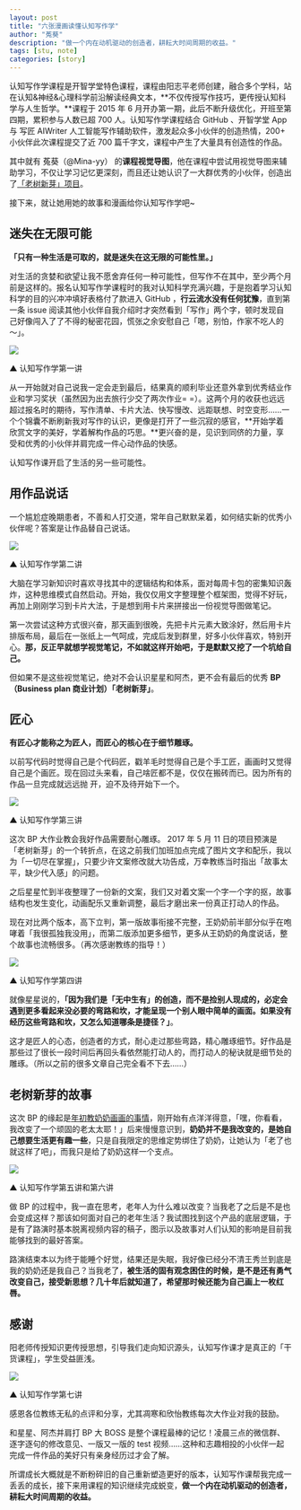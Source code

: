 ```yaml
---
layout: post
title: "六张漫画读懂认知写作学"
author: "菟葵"
description: "做一个内在动机驱动的创造者，耕耘大时间周期的收益。"
tags: [stu, note]
categories: [story]
---
```




认知写作学课程是开智学堂特色课程，课程由阳志平老师创建，融合多个学科，站在认知&神经&心理科学前沿解读经典文本，**不仅传授写作技巧，更传授认知科学与人生哲学。**课程于 2015 年 6 月开办第一期，此后不断升级优化，开班至第四期，累积参与人数已超 700 人。认知写作学课程结合 GitHub 、开智学堂 App 与 写匠 AIWriter 人工智能写作辅助软件，激发起众多小伙伴的创造热情，200+ 小伙伴此次课程提交了近 700 篇千字文，课程中产生了大量具有创造性的作品。

其中就有 菟葵（@Mina-yy） 的**课程视觉导图**，他在课程中尝试用视觉导图来辅助学习，不仅让学习记忆更深刻，而且还让她认识了一大群优秀的小伙伴，创造出了[「老树新芽」项目](https://mp.weixin.qq.com/s?__biz=MzA4ODM4ODQ3MQ==&mid=2651932166&idx=2&sn=44b0df2835c1aff9ed569ef6371d077b&chksm=8bcf001ebcb889084ffce2e8f638540aa969eee7683c831c3c13c2fe07b30e8dff38d4742d3d#rd)。

接下来，就让她用她的故事和漫画给你认知写作学吧~


## 迷失在无限可能

**「只有一种生活是可取的，就是迷失在这无限的可能性里。」**

对生活的贪婪和欲望让我不愿舍弃任何一种可能性，但写作不在其中，至少两个月前是这样的。报名认知写作学课程时的我对认知科学充满兴趣，于是抱着学习认知科学的目的兴冲冲填好表格付了款进入 GitHub ，**行云流水没有任何犹豫**，直到第一条 issue 阅读其他小伙伴自我介绍时才突然看到「写作」两个字，顿时发现自己好像闯入了了不得的秘密花园，慌张之余安慰自己「嗯，别怕，作家不吃人的～」。

![](https://mmbiz.qlogo.cn/mmbiz_jpg/ice5enJHe2ThNf3HhcF3vclOEmlqNgb2viaCOqucPNGAjeId31N8bMWU8XUJxVCflzUibQsrYVzLpia4Qia2J4TDc6A/0?wx_fmt=jpeg)

▲ 认知写作学第一讲

从一开始就对自己说我一定会走到最后，结果真的顺利毕业还意外拿到优秀结业作业和学习奖状（虽然因为出去旅行少交了两次作业= =）。这两个月的收获也远远超过报名时的期待，写作清单、卡片大法、快写慢改、远距联想、时空变形……一个个锦囊不断刷新我对写作的认识，更像是打开了一些沉寂的感官，**开始学着欣赏文字的美好，学着解构作品的巧思。**更兴奋的是，见识到同侪的力量，享受和优秀的小伙伴并肩完成一件心动作品的快感。

认知写作课开启了生活的另一些可能性。

## 用作品说话

一个尴尬症晚期患者，不善和人打交道，常年自己默默呆着，如何结实新的优秀小伙伴呢？答案是让作品替自己说话。


![](https://mmbiz.qlogo.cn/mmbiz_jpg/ice5enJHe2ThNf3HhcF3vclOEmlqNgb2vqkaWCwEVMMWFEIStYsibrSy5vHFBJNo5gYv2tYU5icI8xVutRI05icUMg/0?wx_fmt=jpeg)

▲ 认知写作学第二讲


大脑在学习新知识时喜欢寻找其中的逻辑结构和体系，面对每周卡包的密集知识轰炸，这种思维模式自然启动。开始，我仅仅用文字整理整个框架图，觉得不好玩，再加上刚刚学习到卡片大法，于是想到用卡片来拼接出一份视觉导图做笔记。

第一次尝试这种方式很兴奋，那天画到很晚，先把卡片元素大致涂好，然后用卡片排版布局，最后在一张纸上一气呵成，完成后发到群里，好多小伙伴喜欢，特别开心。**那，反正早就想学视觉笔记，不如就这样开始吧，于是默默又挖了一个坑给自己。**

但如果不是这些视觉笔记，绝对不会认识星星和阿杰，更不会有最后的优秀 **BP（Business plan 商业计划）「老树新芽」**。

## 匠心

**有匠心才能称之为匠人，而匠心的核心在于细节雕琢。**

以前写代码时觉得自己是个代码匠，戳羊毛时觉得自己是个手工匠，画画时又觉得自己是个画匠。现在回过头来看，自己啥匠都不是，仅仅在搬砖而已。因为所有的作品一旦完成就远远抛
开，迫不及待开始下一个。

![](https://mmbiz.qlogo.cn/mmbiz_jpg/ice5enJHe2ThNf3HhcF3vclOEmlqNgb2v7nquSd938x0DZETtpxRaY642uyCeTaCQBibyOtlZliaMCd1LWZmK5QwQ/0?wx_fmt=jpeg)

▲ 认知写作学第三讲

这次 BP 大作业教会我好作品需要耐心雕琢。 2017 年 5 月 11 日的项目预演是「老树新芽」的一个转折点，在这之前我们加班加点完成了图片文字和配乐，我以为「一切尽在掌握」，只要少许文案修改就大功告成，万幸教练当时指出「故事太平，缺少代入感」的问题。

之后星星忙到半夜整理了一份新的文案，我们又对着文案一个字一个字的抠，故事结构也发生变化，动画配乐又重新调整，最后才磨出来一份真正打动人的作品。

现在对比两个版本，高下立判，第一版故事衔接不完整，王奶奶前半部分似乎在咆哮着「我很孤独我没用」，而第二版添加更多细节，更多从王奶奶的角度说话，整个故事也流畅很多。（再次感谢教练的指导！）

![](https://mmbiz.qlogo.cn/mmbiz_jpg/ice5enJHe2ThNf3HhcF3vclOEmlqNgb2vOnZtLHbGSNO185r4cgXDVmakIc9RsHr7HXvAHOZpWwSicN6P04CMqHg/0?wx_fmt=jpeg)

▲ 认知写作学第四讲


就像星星说的，**「因为我们是「无中生有」的创造，而不是捡别人现成的，必定会遇到更多看起来没必要的弯路和坎，才能呈现一个别人眼中简单的画面。如果没有经历这些弯路和坎，又怎么知道哪条是捷径？」**。

这才是匠人的心态，创造者的方式，耐心走过那些弯路，精心雕琢细节。好作品是那些过了很长一段时间后再回头看依然能打动人的，而打动人的秘诀就是细节处的雕琢。（所以之前的很多文章自己完全看不下去……）

## 老树新芽的故事

这次 BP 的缘起是[年初教奶奶画画的事情](https://mp.weixin.qq.com/s?__biz=MzA4ODM4ODQ3MQ==&mid=2651932166&idx=2&sn=44b0df2835c1aff9ed569ef6371d077b&chksm=8bcf001ebcb889084ffce2e8f638540aa969eee7683c831c3c13c2fe07b30e8dff38d4742d3d#rd)，刚开始有点洋洋得意，「嘿，你看看，我改变了一个顽固的老太太耶！」后来慢慢意识到，**奶奶并不是我改变的，是她自己想要生活更有趣一些**，只是自我限定的思维定势绑住了奶奶，让她认为「老了也就这样了吧」，而我只是给了奶奶这样一个支点。


![](https://mmbiz.qlogo.cn/mmbiz_jpg/ice5enJHe2ThNf3HhcF3vclOEmlqNgb2vouhE1dORoWl9emoNnskCoaRtcbsHymG4cZRDeYcco5exK109VlNlqA/0?wx_fmt=jpeg)

▲ 认知写作学第五讲和第六讲

做 BP 的过程中，我一直在思考，老年人为什么难以改变？当我老了之后是不是也会变成这样？那该如何面对自己的老年生活？我试图找到这个产品的底层逻辑，于是有了路演时基本脱离视频内容的稿子，图示以及故事对人们认知的影响是目前我能够找到的最好答案。

路演结束本以为终于能睡个好觉，结果还是失眠，我好像已经分不清王秀兰到底是我的奶奶还是我自己？当我老了，**被生活的固有观念困住的时候，是不是还有勇气改变自己，接受新思想？几十年后就知道了，希望那时候还能为自己画上一枚红唇。**

## 感谢

阳老师传授知识更传授思想，引导我们走向知识源头，认知写作课才是真正的「干货课程」，学生受益匪浅。

![](https://mmbiz.qlogo.cn/mmbiz_jpg/ice5enJHe2ThNf3HhcF3vclOEmlqNgb2v0St8oLaY63f30EwGkrfZ22UOZpTJ1whxm2SFDWDKKtp5lgyvhnRVHA/0?wx_fmt=jpeg)

▲ 认知写作学第七讲


感恩各位教练无私的点评和分享，尤其凋寒和欣怡教练每次大作业对我的鼓励。

和星星、阿杰并肩打 BP 大 BOSS 是整个课程最棒的记忆！凌晨三点的微信群、逐字逐句的修改意见、一版又一版的 test 视频……这种和志趣相投的小伙伴一起完成一件作品的美好只有亲身经历过才会了解。

所谓成长大概就是不断粉碎旧的自己重新塑造更好的版本，认知写作课帮我完成一丢丢的成长，接下来用课程的知识继续完成蜕变，**做一个内在动机驱动的创造者，耕耘大时间周期的收益。**

